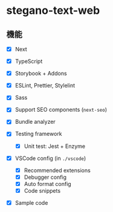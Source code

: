 # stegano-text-web

## 機能

- [x] Next
- [x] TypeScript
- [x] Storybook + Addons
- [x] ESLint, Prettier, Stylelint
- [x] Sass
- [x] Support SEO components (`next-seo`)
- [x] Bundle analyzer
- [x] Testing framework
  - [x] Unit test: Jest + Enzyme
- [x] VSCode config (in `./vscode`)
  - [x] Recommended extensions
  - [x] Debugger config
  - [x] Auto format config
  - [x] Code snippets
- [x] Sample code

